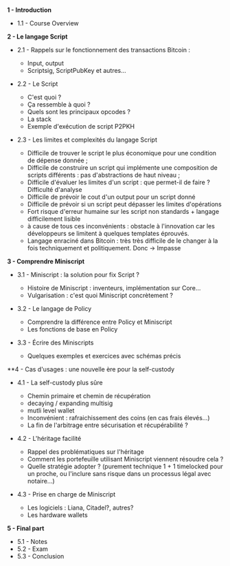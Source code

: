 


**1 - Introduction**

- 1.1 - Course Overview


**2 - Le langage Script**

- 2.1 - Rappels sur le fonctionnement des transactions Bitcoin :
	- Input, output
	- Scriptsig, ScriptPubKey et autres...

- 2.2 - Le Script
	- C'est quoi ?
	- Ça ressemble à quoi ?
	- Quels sont les principaux opcodes ?
	- La stack
	- Exemple d'exécution de script P2PKH

- 2.3 - Les limites et complexités du langage Script
	- Difficile de trouver le script le plus économique pour une condition de dépense donnée ;
	- Difficile de construire un script qui implémente une composition de  scripts différents : pas d'abstractions de haut niveau ;
	- Difficile d'évaluer les limites d'un script : que permet-il de faire ? Difficulté d'analyse
	- Difficile de prévoir le cout d'un output pour un script donné
	- Difficile de prévoir si un script peut dépasser les limites d'opérations
	- Fort risque d'erreur humaine sur les script non standards + langage difficilement lisible
	- à cause de tous ces inconvénients : obstacle à l'innovation car les développeurs se limitent à quelques templates éprouvés.
	- Langage enraciné dans Bitcoin : très très difficile de le changer à la fois techniquement et politiquement. Donc -> Impasse


**3 - Comprendre Miniscript**

- 3.1 - Miniscript : la solution pour fix Script ?
	- Histoire de Miniscript : inventeurs, implémentation sur Core...
	- Vulgarisation : c'est quoi Miniscript concrètement ?

- 3.2 - Le langage de Policy
	- Comprendre la différence entre Policy et Miniscript
	- Les fonctions de base en Policy

- 3.3 - Écrire des Miniscripts
	- Quelques exemples et exercices avec schémas précis


**4 - Cas d'usages : une nouvelle ère pour la self-custody

- 4.1 - La self-custody plus sûre
	- Chemin primaire et chemin de récupération
	- decaying / expanding multisig
	- mutli level wallet
	- Inconvénient : rafraichissement des coins (en cas  frais élevés...)
	- La fin de l'arbitrage entre sécurisation et récupérabilité ?

- 4.2 - L'héritage facilité
	- Rappel des problématiques sur l'héritage
	- Comment les portefeuille utilisant Miniscript viennent résoudre cela ?
	- Quelle stratégie adopter ? (purement technique 1 + 1 timelocked pour un proche, ou l'inclure sans risque dans un processus légal avec notaire...)

- 4.3 - Prise en charge de Miniscript
	- Les logiciels : Liana, Citadel?, autres?
	- Les hardware wallets


**5 - Final part**
- 5.1 - Notes
- 5.2 - Exam
- 5.3 - Conclusion


